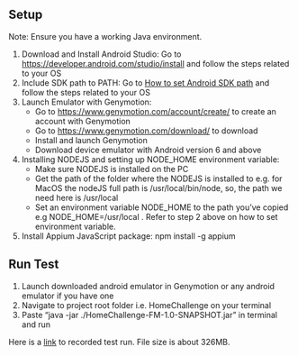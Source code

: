 ## Setup
Note: Ensure you have a working Java environment.
1. Download and Install Android Studio: Go to https://developer.android.com/studio/install and follow the steps related to your OS
2. Include SDK path to PATH: Go to [How to set Android SDK path](https://www.dev2qa.com/how-to-set-android-sdk-path-in-windows-and-mac/) and follow the steps related to your OS
3. Launch Emulator with Genymotion:
   - Go to https://www.genymotion.com/account/create/ to create an account with Genymotion
   - Go to https://www.genymotion.com/download/ to download
   - Install and launch Genymotion
   - Download device emulator with Android version 6 and above
4. Installing NODEJS and setting up NODE_HOME environment variable: 
   - Make sure NODEJS is installed on the PC
   - Get the path of the folder where the NODEJS is installed to e.g. for MacOS the nodeJS full path is /usr/local/bin/node, so, the path we need here is /usr/local
   - Set an environment variable NODE_HOME to the path you’ve copied e.g NODE_HOME=/usr/local . Refer to step 2 above on how to set environment variable.
5. Install Appium JavaScript package: npm install -g appium

## Run Test
1. Launch downloaded android emulator in Genymotion or any android emulator if you have one
2. Navigate to project root folder i.e. HomeChallenge on your terminal
3. Paste “java -jar ./HomeChallenge-FM-1.0-SNAPSHOT.jar” in terminal and run

Here is a [link](https://drive.google.com/open?id=1OZEEsUEPmyGW9awiqtviC3SAB69jVpgH) to recorded test run. File size is about 326MB.
